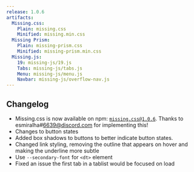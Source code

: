 ```yaml
---
release: 1.0.6
artifacts:
  Missing.css:
    Plain: missing.css
    Minified: missing.min.css
  Missing Prism:
    Plain: missing-prism.css
    Minified: missing-prism.min.css
  Missing.js:
    19: missing-js/19.js
    Tabs: missing-js/tabs.js
    Menu: missing-js/menu.js
    Navbar: missing-js/overflow-nav.js
---
```


## Changelog

 - Missing.css is now available on npm: [`missing.css@1.0.6`][].
   Thanks to esmiralha#6639@discord.com for implementing this!
 - Changes to button states
 - Added box shadows to buttons to better indicate button states.
 - Changed link styling, removing the outline that appears on hover and making the underline more subtle
 - Use `--secondary-font` for `<dt>` element
 - Fixed an issue the first tab in a tablist would be focused on load

[`missing.css@1.0.6`]: https://www.npmjs.com/package/missing.css/v/1.0.6
